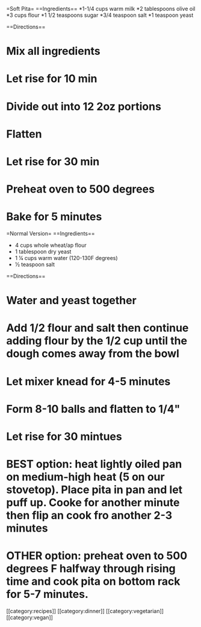 =Soft Pita=
==Ingredients==
*1-1/4 cups warm milk 
*2 tablespoons olive oil
*3 cups flour 
*1 1/2 teaspoons sugar
*3/4 teaspoon salt
*1 teaspoon yeast 

==Directions==
# Mix all ingredients
# Let rise for 10 min
# Divide out into 12 2oz portions
# Flatten
# Let rise for 30 min
# Preheat oven to 500 degrees
# Bake for 5 minutes

=Normal Version=
==Ingredients==

* 4 cups whole wheat/ap flour
* 1 tablespoon dry yeast
* 1 1⁄4 cups warm water (120-130F degrees)
* 1⁄2 teaspoon salt 

==Directions==

# Water and yeast together
# Add 1/2 flour and salt then continue adding flour by the 1/2 cup until the dough comes away from the bowl
# Let mixer knead for 4-5 minutes
# Form 8-10 balls and flatten to 1/4" 
# Let rise for 30 mintues
# BEST option: heat lightly oiled pan on medium-high heat (5 on our stovetop). Place pita in pan and let puff up. Cooke for another minute then flip an cook fro another 2-3 minutes
# OTHER option: preheat oven to 500 degrees F halfway through rising time and cook pita on bottom rack for 5-7 minutes.



[[category:recipes]] [[category:dinner]] [[category:vegetarian]] [[category:vegan]]